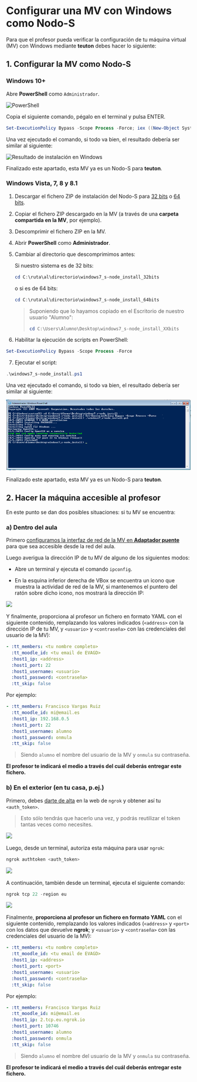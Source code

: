 # Configurar una MV con Windows como Nodo-S

Para que el profesor pueda verificar la configuración de tu máquina virtual (MV) con Windows mediante **teuton** debes hacer lo siguiente:

## 1. Configurar la MV como Nodo-S

### Windows 10+

Abre **PowerShell** como `Administrador`.

![PowerShell](windows-powershell.png)

Copia el siguiente comando, pégalo en el terminal y pulsa ENTER.

```powershell
Set-ExecutionPolicy Bypass -Scope Process -Force; iex ((New-Object System.Net.WebClient).DownloadString('https://raw.githubusercontent.com/asir-idp/asir-idp.github.io/master/teuton/nodo-s/windows/windows_s-node_install.ps1'))
```

Una vez ejecutado el comando, si todo va bien, el resultado debería ser similar al siguiente:

![Resultado de instalación en Windows](windows-installation-result.png)

Finalizado este apartado, esta MV ya es un Nodo-S para **teuton**.

### Windows Vista, 7, 8 y 8.1

1. Descargar el fichero ZIP de instalación del Nodo-S para [32 bits](https://github.com/asir-idp/asir-idp.github.io/releases/download/w7-snode-install/windows7_s-node_install_32bits.zip) o [64 bits](https://github.com/asir-idp/asir-idp.github.io/releases/download/w7-snode-install/windows7_s-node_install_64bits.zip).

2. Copiar el fichero ZIP descargado en la MV (a través de una **carpeta compartida en la MV**, por ejemplo).

3. Descomprimir el fichero ZIP en la MV.

4. Abrir **PowerShell** como **Administrador**.

5. Cambiar al directorio que descomprimimos antes: 

    Si nuestro sistema es de 32 bits:
    ```powershell
    cd C:\ruta\al\directorio\windows7_s-node_install_32bits
    ```

    o si es de 64 bits:
    ```powershell
    cd C:\ruta\al\directorio\windows7_s-node_install_64bits
    ```

      > Suponiendo que lo hayamos copiado en el Escritorio de nuestro usuario "Alumno":
      >
      > ````powershell
      > cd C:\Users\Alumno\Desktop\windows7_s-node_install_XXbits
      > ````

6. Habilitar la ejecución de scripts en PowerShell: 

  ```powershell
  Set-ExecutionPolicy Bypass -Scope Process -Force
  ```

7. Ejecutar el script:

  ```powershell
  .\windows7_s-node_install.ps1
  ```

Una vez ejecutado el comando, si todo va bien, el resultado debería ser similar al siguiente:

![image-20211028124827509](windows7-installation-result.png)

Finalizado este apartado, esta MV ya es un Nodo-S para **teuton**.

## 2. Hacer la máquina accesible al profesor

En este punto se dan dos posibles situaciones: si tu MV se encuentra:

### a) Dentro del aula

Primero [configuramos la interfaz de red de la MV en **Adaptador puente**](../../../virtualizacion/virtualbox/configurar-red-en-adaptador-puente) para que sea accesible desde la red del aula.

Luego averigua la dirección IP de tu MV de alguno de los siguientes modos:

- Abre un terminal y ejecuta el comando `ipconfig`.

- En la esquina inferior derecha de VBox se encuentra un icono que muestra la actividad de red de la MV, si mantenemos el puntero del ratón sobre dicho icono, nos mostrará la dirección IP:

![](vbox-ip.png)

Y finalmente, proporciona al profesor un fichero en formato YAML con el siguiente contenido, remplazando los valores indicados (`<address>` con la dirección IP de tu MV, y `<usuario>` y `<contraseña>` con las credenciales del usuario de la MV):

```yaml
- :tt_members: <tu nombre completo>
  :tt_moodle_id: <tu email de EVAGD>
  :host1_ip: <address>
  :host1_port: 22
  :host1_username: <usuario>
  :host1_password: <contraseña>  
  :tt_skip: false
```

Por ejemplo:

```yaml
- :tt_members: Francisco Vargas Ruiz
  :tt_moodle_id: mi@email.es
  :host1_ip: 192.168.0.5
  :host1_port: 22
  :host1_username: alumno
  :host1_password: onmula
  :tt_skip: false
```

> Siendo `alumno` el nombre del usuario de la MV y `onmula` su contraseña.

**El profesor te indicará el medio a través del  cuál deberás entregar este fichero.**

### b) En el exterior (en tu casa, p.ej.)

Primero, debes [darte de alta](https://dashboard.ngrok.com/signup) en la web de `ngrok` y obtener así tu `<auth_token>`. 

> Esto sólo tendrás que hacerlo una vez, y podrás reutilizar el token tantas veces como necesites.

![](authtoken.png)

Luego, desde un terminal, autoriza esta máquina para usar `ngrok`:

```powershell
ngrok authtoken <auth_token>
```

![](ngrok-authtoken.png)

A continuación, también desde un terminal, ejecuta el siguiente comando:

```powershell
ngrok tcp 22 -region eu
```

![](ngrok.png)

Finalmente, **proporciona al profesor un fichero en formato YAML** con el siguiente contenido, remplazando los valores indicados (`<address>` y  `<port>` con los datos que devuelve **ngrok**; y `<usuario>` y `<contraseña>` con las credenciales del usuario de la MV):

```yaml
- :tt_members: <tu nombre completo>
  :tt_moodle_id: <tu email de EVAGD>
  :host1_ip: <address>
  :host1_port: <port>
  :host1_username: <usuario>
  :host1_password: <contraseña>  
  :tt_skip: false
```

Por ejemplo:

```yaml
- :tt_members: Francisco Vargas Ruiz
  :tt_moodle_id: mi@email.es
  :host1_ip: 2.tcp.eu.ngrok.io
  :host1_port: 10746
  :host1_username: alumno
  :host1_password: onmula
  :tt_skip: false
```

> Siendo `alumno` el nombre del usuario de la MV y `onmula` su contraseña.

**El profesor te indicará el medio a través del cuál deberás entregar este fichero.**